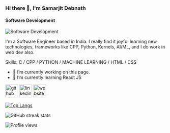### Hi there 👋, I'm Samarjit Debnath
#### Software Development
![Software Development](https://arturssmirnovs.github.io/github-profile-readme-generator/images/banner.png)

I'm a Software Engineer based in India. I really find it joyful learning new technologies, frameworks like CPP, Python, Kernels, AI/ML, and I do work in web dev also.

Skills: C / CPP / PYTHON / MACHINE LEARNING / HTML / CSS

- 🔭 I’m currently working on this page. 
- 🌱 I’m currently learning React JS 


[<img src='https://cdn.jsdelivr.net/npm/simple-icons@3.0.1/icons/github.svg' alt='github' height='40'>](https://github.com/SamarjitDebnath)  [<img src='https://cdn.jsdelivr.net/npm/simple-icons@3.0.1/icons/linkedin.svg' alt='linkedin' height='40'>](https://www.linkedin.com/in/samarjit-debnath/)  [<img src='https://cdn.jsdelivr.net/npm/simple-icons@3.0.1/icons/icloud.svg' alt='website' height='40'>](https://samarjitdebnath.github.io/Digital_Portfolio/)  

[![Top Langs](https://github-readme-stats.vercel.app/api/top-langs/?username=SamarjitDebnath)](https://github.com/anuraghazra/github-readme-stats)

![GitHub streak stats](https://github-readme-streak-stats.herokuapp.com/?user=SamarjitDebnath)  

![Profile views](https://gpvc.arturio.dev/SamarjitDebnath)  
